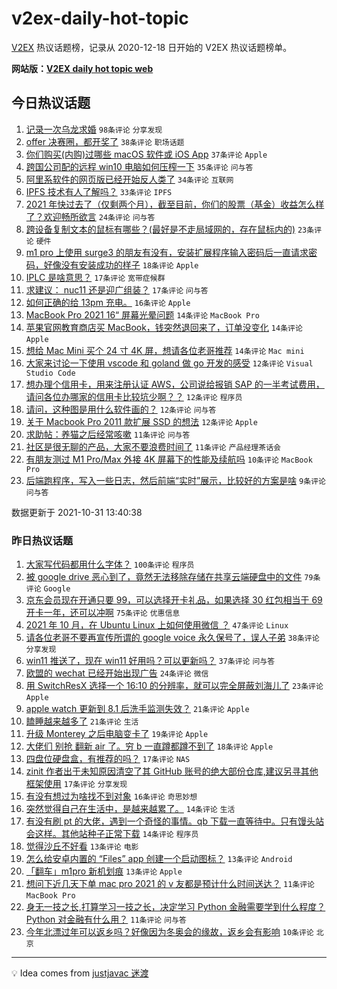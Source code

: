 # v2ex-daily-hot-topic

[V2EX](https://www.v2ex.com/) 热议话题榜，记录从 2020-12-18 日开始的 V2EX 热议话题榜单。

**网站版：[V2EX daily hot topic web](https://boojack.github.io/v2ex-daily-hot-topic-web/)**

## 今日热议话题

<!-- TODAY BEGIN -->

1. [记录一次乌龙求婚](https://www.v2ex.com/t/811880) `98条评论` `分享发现`
1. [offer 决赛圈，都开奖了](https://www.v2ex.com/t/811836) `38条评论` `职场话题`
1. [你们购买(内购)过哪些 macOS 软件或 iOS App](https://www.v2ex.com/t/811834) `37条评论` `Apple`
1. [跨国公司配的远程 win10 电脑如何压榨一下](https://www.v2ex.com/t/811861) `35条评论` `问与答`
1. [阿里系软件的网页版已经开始反人类了](https://www.v2ex.com/t/811900) `34条评论` `互联网`
1. [IPFS 技术有人了解吗？](https://www.v2ex.com/t/811843) `33条评论` `IPFS`
1. [2021 年快过去了（仅剩两个月），截至目前，你们的股票（基金）收益怎么样了？欢迎畅所欲言](https://www.v2ex.com/t/811914) `24条评论` `问与答`
1. [跨设备复制文本的鼠标有哪些？(最好是不走局域网的，存在鼠标内的)](https://www.v2ex.com/t/811853) `23条评论` `硬件`
1. [m1 pro 上使用 surge3 的朋友有没有，安装扩展程序输入密码后一直请求密码，好像没有安装成功的样子](https://www.v2ex.com/t/811844) `18条评论` `Apple`
1. [IPLC 是啥意思？](https://www.v2ex.com/t/811891) `17条评论` `宽带症候群`
1. [求建议： nuc11 还是迎广组装？](https://www.v2ex.com/t/811846) `17条评论` `问与答`
1. [如何正确的给 13pm 充电。](https://www.v2ex.com/t/811907) `16条评论` `Apple`
1. [MacBook Pro 2021 16“ 屏幕光晕问题](https://www.v2ex.com/t/811879) `14条评论` `MacBook Pro`
1. [苹果官网教育商店买 MacBook，钱突然退回来了，订单没变化](https://www.v2ex.com/t/811867) `14条评论` `Apple`
1. [想给 Mac Mini 买个 24 寸 4K 屏，想请各位老哥推荐](https://www.v2ex.com/t/811863) `14条评论` `Mac mini`
1. [大家来讨论一下使用 vscode 和 goland 做 go 开发的感受](https://www.v2ex.com/t/811917) `12条评论` `Visual Studio Code`
1. [想办理个信用卡，用来注册认证 AWS，公司说给报销 SAP 的一半考试费用，请问各位办哪家的信用卡比较坑少啊？？](https://www.v2ex.com/t/811888) `12条评论` `程序员`
1. [请问，这种图是用什么软件画的？](https://www.v2ex.com/t/811871) `12条评论` `问与答`
1. [关于 Macbook Pro 2011 款扩展 SSD 的想法](https://www.v2ex.com/t/811868) `12条评论` `Apple`
1. [求助帖：养猫之后经常咳嗽](https://www.v2ex.com/t/811895) `11条评论` `问与答`
1. [社区是很无聊的产品，大家不要浪费时间了](https://www.v2ex.com/t/811885) `11条评论` `产品经理茶话会`
1. [有朋友测过 M1 Pro/Max 外接 4K 屏幕下的性能及续航吗](https://www.v2ex.com/t/811874) `10条评论` `MacBook Pro`
1. [后端跑程序，写入一些日志，然后前端“实时”展示，比较好的方案是啥](https://www.v2ex.com/t/811933) `9条评论` `问与答`

数据更新于 2021-10-31 13:40:38

<!-- TODAY END -->

### 昨日热议话题

<!-- YESTERDAY BEGIN -->

1. [大家写代码都用什么字体？](https://www.v2ex.com/t/811677) `100条评论` `程序员`
1. [被 google drive 恶心到了，竟然无法移除存储在共享云端硬盘中的文件](https://www.v2ex.com/t/811703) `79条评论` `Google`
1. [京东会员现在开通只要 99，可以选择开卡礼品，如果选择 30 红包相当于 69 开卡一年，还可以冲啊](https://www.v2ex.com/t/811702) `75条评论` `优惠信息`
1. [2021 年 10 月，在 Ubuntu Linux 上如何使用微信 ？](https://www.v2ex.com/t/811705) `47条评论` `Linux`
1. [请各位老哥不要再宣传所谓的 google voice 永久保号了，误人子弟](https://www.v2ex.com/t/811678) `38条评论` `分享发现`
1. [win11 推送了，现在 win11 好用吗？可以更新吗？](https://www.v2ex.com/t/811676) `37条评论` `问与答`
1. [欧盟的 wechat 已经开始出现广告](https://www.v2ex.com/t/811722) `24条评论` `微信`
1. [用 SwitchResX 选择一个 16:10 的分辨率，就可以完全屏蔽刘海儿了](https://www.v2ex.com/t/811724) `23条评论` `Apple`
1. [apple watch 更新到 8.1 后洗手监测失效？](https://www.v2ex.com/t/811669) `21条评论` `Apple`
1. [瞌睡越来越多了](https://www.v2ex.com/t/811698) `21条评论` `生活`
1. [升级 Monterey 之后电脑变卡了](https://www.v2ex.com/t/811744) `19条评论` `Apple`
1. [大佬们 别抢 翻新 air 了。穷 b 一直蹲都蹲不到了](https://www.v2ex.com/t/811762) `18条评论` `Apple`
1. [四盘位硬盘盒，有推荐的吗？](https://www.v2ex.com/t/811753) `17条评论` `NAS`
1. [zinit 作者出于未知原因清空了其 GitHub 账号的绝大部份仓库,建议另寻其他框架使用](https://www.v2ex.com/t/811747) `17条评论` `分享发现`
1. [有没有想过为啥找不到对象](https://www.v2ex.com/t/811768) `16条评论` `奇思妙想`
1. [突然觉得自己在生活中，是越来越累了。](https://www.v2ex.com/t/811728) `14条评论` `生活`
1. [有没有刷 pt 的大佬，遇到一个奇怪的事情。qb 下载一直等待中。只有馒头站会这样。其他站种子正常下载](https://www.v2ex.com/t/811686) `14条评论` `程序员`
1. [觉得沙丘不好看](https://www.v2ex.com/t/811829) `13条评论` `电影`
1. [怎么给安卓内置的 “Files” app 创建一个启动图标？](https://www.v2ex.com/t/811797) `13条评论` `Android`
1. [「翻车」m1pro 新机划痕](https://www.v2ex.com/t/811708) `13条评论` `Apple`
1. [想问下近几天下单 mac pro 2021 的 v 友都是预计什么时间送达？](https://www.v2ex.com/t/811812) `11条评论` `MacBook Pro`
1. [身无一技之长,打算学习一技之长，决定学习 Python 金融需要学到什么程度？ Python 对金融有什么用？](https://www.v2ex.com/t/811771) `11条评论` `问与答`
1. [今年北漂过年可以返乡吗？好像因为冬奥会的缘故，返乡会有影响](https://www.v2ex.com/t/811767) `10条评论` `北京`

<!-- YESTERDAY END -->

---

💡 Idea comes from [justjavac 迷渡](https://github.com/justjavac/)

